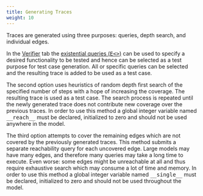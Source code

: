 ```yaml
---
title: Generating Traces
weight: 10
---
```


Traces are generated using three purposes: queries, depth search, and individual edges.

In the [Verifier](/gui-reference/verifier/) tab the [existential queries (<tt>E<></tt>)](/language-reference/requirements-specification/) can be used to specify a desired functionality to be tested and hence can be selected as a test purpose for test case generation. All or specific queries can be selected and the resulting trace is added to be used as a test case.

The second option uses heuristics of random depth first search of the specified number of steps with a hope of increasing the coverage. The resulting trace is used as a test case. The search process is repeated until the newly generated trace does not contribute new coverage over the previous traces. In order to use this method a global integer variable named <tt>\_\_reach\_\_</tt> must be declared, initialized to zero and should not be used anywhere in the model.

The third option attempts to cover the remaining edges which are not covered by the previously generated traces. This method submits a separate reachability query for each uncovered edge. Large models may have many edges, and therefore many queries may take a long time to execute. Even worse: some edges might be unreachable at all and thus require exhaustive search which may consume a lot of time and memory. In order to use this method a global integer variable named <tt>\_\_single\_\_</tt> must be declared, initialized to zero and should not be used throughout the model.